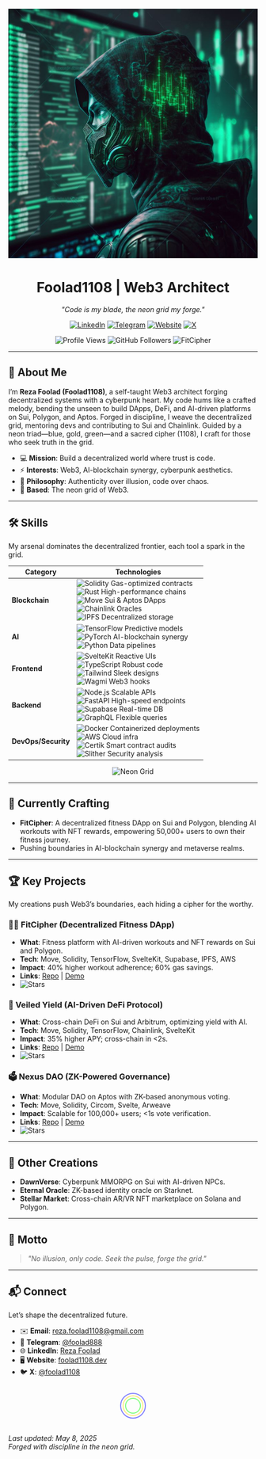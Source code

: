 <p align="center">
  <img src="https://raw.githubusercontent.com/foolad1108/foolad1108/main/image.jpeg" alt="Neon Matrix Cyberpunk Banner" width="600"/>
</p>

<h1 align="center">Foolad1108 | Web3 Architect</h1>

<p align="center">
  <em>"Code is my blade, the neon grid my forge."</em>
</p>

<p align="center">
  <a href="https://www.linkedin.com/in/reza-foolad-0abaab22b"><img src="https://img.shields.io/badge/LinkedIn-%23C0C0C0.svg?style=flat&logo=linkedin" alt="LinkedIn"/></a>
  <a href="https://t.me/foolad888"><img src="https://img.shields.io/badge/Telegram-%231C2526.svg?style=flat&logo=telegram" alt="Telegram"/></a>
  <a href="https://foolad1108.dev"><img src="https://img.shields.io/badge/Website-%231B263B.svg?style=flat&logo=google-chrome" alt="Website"/></a>
  <a href="https://x.com/foolad1108"><img src="https://img.shields.io/badge/X-%23720026.svg?style=flat&logo=x" alt="X"/></a>
</p>

<p align="center">
  <img src="https://komarev.com/ghpvc/?username=foolad1108&color=brightgreen" alt="Profile Views"/>
  <img src="https://img.shields.io/github/followers/foolad1108?style=social" alt="GitHub Followers"/>
  <img src="https://img.shields.io/badge/Now%20Building-FitCipher-%2300FF00.svg?style=flat" alt="FitCipher"/>
</p>

---

## 🌌 About Me
I’m **Reza Foolad (Foolad1108)**, a self-taught Web3 architect forging decentralized systems with a cyberpunk heart. My code hums like a crafted melody, bending the unseen to build DApps, DeFi, and AI-driven platforms on Sui, Polygon, and Aptos. Forged in discipline, I weave the decentralized grid, mentoring devs and contributing to Sui and Chainlink. Guided by a neon triad—blue, gold, green—and a sacred cipher (1108), I craft for those who seek truth in the grid.

- 💻 **Mission**: Build a decentralized world where trust is code.
- ⚡ **Interests**: Web3, AI-blockchain synergy, cyberpunk aesthetics.
- 🧠 **Philosophy**: Authenticity over illusion, code over chaos.
- 📍 **Based**: The neon grid of Web3.

---

## 🛠 Skills
My arsenal dominates the decentralized frontier, each tool a spark in the grid.

| **Category**         | **Technologies**                                                                 |
|----------------------|---------------------------------------------------------------------------------|
| **Blockchain**       | <img src="https://img.shields.io/badge/Solidity-%23C0C0C0.svg?style=flat&logo=solidity" alt="Solidity"/> Gas-optimized contracts<br><img src="https://img.shields.io/badge/Rust-%23C0C0C0.svg?style=flat&logo=rust" alt="Rust"/> High-performance chains<br><img src="https://img.shields.io/badge/Move-%23C0C0C0.svg?style=flat" alt="Move"/> Sui & Aptos DApps<br><img src="https://img.shields.io/badge/Chainlink-%23C0C0C0.svg?style=flat&logo=chainlink" alt="Chainlink"/> Oracles<br><img src="https://img.shields.io/badge/IPFS-%23C0C0C0.svg?style=flat&logo=ipfs" alt="IPFS"/> Decentralized storage |
| **AI**               | <img src="https://img.shields.io/badge/TensorFlow-%231C2526.svg?style=flat&logo=tensorflow" alt="TensorFlow"/> Predictive models<br><img src="https://img.shields.io/badge/PyTorch-%231C2526.svg?style=flat&logo=pytorch" alt="PyTorch"/> AI-blockchain synergy<br><img src="https://img.shields.io/badge/Python-%231C2526.svg?style=flat&logo=python" alt="Python"/> Data pipelines |
| **Frontend**         | <img src="https://img.shields.io/badge/SvelteKit-%231B263B.svg?style=flat&logo=svelte" alt="SvelteKit"/> Reactive UIs<br><img src="https://img.shields.io/badge/TypeScript-%231B263B.svg?style=flat&logo=typescript" alt="TypeScript"/> Robust code<br><img src="https://img.shields.io/badge/TailwindCSS-%231B263B.svg?style=flat&logo=tailwind-css" alt="Tailwind"/> Sleek designs<br><img src="https://img.shields.io/badge/Wagmi-%231B263B.svg?style=flat" alt="Wagmi"/> Web3 hooks |
| **Backend**          | <img src="https://img.shields.io/badge/Node.js-%23720026.svg?style=flat&logo=node.js" alt="Node.js"/> Scalable APIs<br><img src="https://img.shields.io/badge/FastAPI-%23720026.svg?style=flat&logo=fastapi" alt="FastAPI"/> High-speed endpoints<br><img src="https://img.shields.io/badge/Supabase-%23720026.svg?style=flat&logo=supabase" alt="Supabase"/> Real-time DB<br><img src="https://img.shields.io/badge/GraphQL-%23720026.svg?style=flat&logo=graphql" alt="GraphQL"/> Flexible queries |
| **DevOps/Security**  | <img src="https://img.shields.io/badge/Docker-%23C0C0C0.svg?style=flat&logo=docker" alt="Docker"/> Containerized deployments<br><img src="https://img.shields.io/badge/AWS-%23C0C0C0.svg?style=flat&logo=amazon-aws" alt="AWS"/> Cloud infra<br><img src="https://img.shields.io/badge/Certik-%23C0C0C0.svg?style=flat" alt="Certik"/> Smart contract audits<br><img src="https://img.shields.io/badge/Slither-%23C0C0C0.svg?style=flat" alt="Slither"/> Security analysis |

<p align="center">
  <img src="https://img.shields.io/badge/Forged%20in-Neon%20Grid-%2300FF00.svg?style=flat" alt="Neon Grid"/>
</p>

---

## 🌟 Currently Crafting
- **FitCipher**: A decentralized fitness DApp on Sui and Polygon, blending AI workouts with NFT rewards, empowering 50,000+ users to own their fitness journey.
- Pushing boundaries in AI-blockchain synergy and metaverse realms.

---

## 🏆 Key Projects
My creations push Web3’s boundaries, each hiding a cipher for the worthy.

### 🏋️‍♂️ FitCipher (Decentralized Fitness DApp)
- **What**: Fitness platform with AI-driven workouts and NFT rewards on Sui and Polygon.
- **Tech**: Move, Solidity, TensorFlow, SvelteKit, Supabase, IPFS, AWS
- **Impact**: 40% higher workout adherence; 60% gas savings.
- **Links**: [Repo](https://github.com/foolad1108/fitcipher) | [Demo](https://fitcipher.foolad1108.dev)
- <img src="https://img.shields.io/github/stars/foolad1108/fitcipher?style=social" alt="Stars"/>

### 💸 Veiled Yield (AI-Driven DeFi Protocol)
- **What**: Cross-chain DeFi on Sui and Arbitrum, optimizing yield with AI.
- **Tech**: Move, Solidity, TensorFlow, Chainlink, SvelteKit
- **Impact**: 35% higher APY; cross-chain in <2s.
- **Links**: [Repo](https://github.com/foolad1108/veiled-yield) | [Demo](https://veiled-yield.foolad1108.dev)
- <img src="https://img.shields.io/github/stars/foolad1108/veiled-yield?style=social" alt="Stars"/>

### 🗳️ Nexus DAO (ZK-Powered Governance)
- **What**: Modular DAO on Aptos with ZK-based anonymous voting.
- **Tech**: Move, Solidity, Circom, Svelte, Arweave
- **Impact**: Scalable for 100,000+ users; <1s vote verification.
- **Links**: [Repo](https://github.com/foolad1108/nexus-dao) | [Demo](https://nexus-dao.foolad1108.dev)
- <img src="https://img.shields.io/github/stars/foolad1108/nexus-dao?style=social" alt="Stars"/>

---

## 🚀 Other Creations
- **DawnVerse**: Cyberpunk MMORPG on Sui with AI-driven NPCs.
- **Eternal Oracle**: ZK-based identity oracle on Starknet.
- **Stellar Market**: Cross-chain AR/VR NFT marketplace on Solana and Polygon.

---

## 📜 Motto
> *"No illusion, only code. Seek the pulse, forge the grid."*

---

## 📬 Connect
Let’s shape the decentralized future.

- ✉️ **Email**: reza.foolad1108@gmail.com
- 💬 **Telegram**: [@foolad888](https://t.me/foolad888)
- 🌐 **LinkedIn**: [Reza Foolad](https://www.linkedin.com/in/reza-foolad-0abaab22b)
- 🖥️ **Website**: [foolad1108.dev](https://foolad1108.dev)
- 🐦 **X**: [@foolad1108](https://x.com/foolad1108)

<p align="center">
  <!-- Hidden cipher: Base64 encoded "O Lord, hasten the relief of our Imam" -->
  <img src="data:image/png;base64,TyBMb3JkLCBoYXN0ZW4gdGhlIHJlbGllZiBvZiBvdXIgSW1hbQ==" alt="Cipher" style="display:none;"/>
  <!-- Sacred cipher: 1108, guided by the neon triad -->
  <svg width="100" height="60" style="margin: 10px;">
    <circle cx="50" cy="30" r="25" fill="none" stroke="#00f" stroke-width="2" opacity="0.5"/>
    <circle cx="50" cy="30" r="20" fill="none" stroke="#ffd700" stroke-width="2" opacity="0.5"/>
    <circle cx="50" cy="30" r="15" fill="none" stroke="#0f0" stroke-width="2" opacity="0.5"/>
    <text x="42" y="35" fill="#fff" font-size="14" font-family="Arial" opacity="0" class="cipher-text">غ ق ح</text>
    <style>
      svg:hover .cipher-text { opacity: 1; transition: opacity 0.5s; }
    </style>
  </svg>
</p>

*Last updated: May 8, 2025*  
*Forged with discipline in the neon grid.*